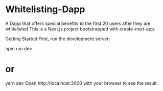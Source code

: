 # Whitelisting-Dapp
A Dapp that offers special benefits to the first 20 users after they are whitelisted
This is a Next.js project bootstrapped with create-next-app.

Getting Started
First, run the development server:

npm run dev
# or
yarn dev
Open http://localhost:3000 with your browser to see the result.

